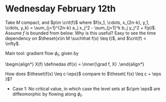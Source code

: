 # Wednesday February 12th


Take $M$ compact, and $p\in \crit(f)$ where $f(x_1, \cdots, x_{2n-k}, y_1, \cdots, y_k) = \sum_{j=1}^{2n-k} a_j x_j^2 - \sum_{j=1}^k b_j y_j^2 + f(p)$.
Assume $f$ is bounded from below.
Why is this useful?
Easy to see the time dependency on $\theset{x\in M \suchthat f(x) \leq t}$, and $\crit(f) < \infty$.

Main tool: gradient flow $\phi_t$, given by

\begin{align*}
X(f) \definedas df(x) = \inner{\grad f, X}
.\end{align*}

How does $\theset{f(x) \leq c-\eps}$ compare to $\theset{ f(x) \leq c + \eps }$?

- Case 1: No critical value, in which case the level sets at $c\pm \eps$ are diffeomorphic by flowing along $\phi_t$.


